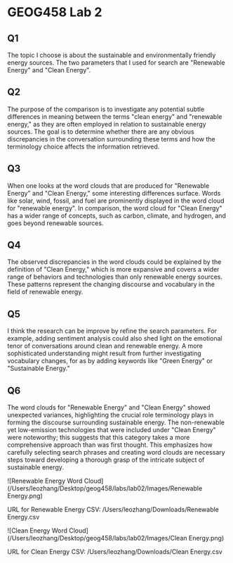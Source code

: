 # GEOG458 Lab 2

## Q1
The topic I choose is about the sustainable and environmentally friendly energy sources. The two parameters that I used for search are "Renewable Energy" and "Clean Energy".

## Q2
The purpose of the comparison is to investigate any potential subtle differences in meaning between the terms "clean energy" and "renewable energy," as they are often employed in relation to sustainable energy sources. The goal is to determine whether there are any obvious discrepancies in the conversation surrounding these terms and how the terminology choice affects the information retrieved.

## Q3
When one looks at the word clouds that are produced for "Renewable Energy" and "Clean Energy," some interesting differences surface. Words like solar, wind, fossil, and fuel are prominently displayed in the word cloud for "renewable energy". In comparison, the word cloud for "Clean Energy" has a wider range of concepts, such as carbon, climate, and hydrogen, and goes beyond renewable sources.

## Q4
The observed discrepancies in the word clouds could be explained by the definition of "Clean Energy," which is more expansive and covers a wider range of behaviors and technologies than only renewable energy sources. These patterns represent the changing discourse and vocabulary in the field of renewable energy.

## Q5
I think the research can be improve by refine the search parameters. For example, adding sentiment analysis could also shed light on the emotional tenor of conversations around clean and renewable energy. A more sophisticated understanding might result from further investigating vocabulary changes, for as by adding keywords like "Green Energy" or "Sustainable Energy."

## Q6
The word clouds for "Renewable Energy" and "Clean Energy" showed unexpected variances, highlighting the crucial role terminology plays in forming the discourse surrounding sustainable energy. The non-renewable yet low-emission technologies that were included under "Clean Energy" were noteworthy; this suggests that this category takes a more comprehensive approach than was first thought. This emphasizes how carefully selecting search phrases and creating word clouds are necessary steps toward developing a thorough grasp of the intricate subject of sustainable energy.

![Renewable Energy Word Cloud](/Users/leozhang/Desktop/geog458/labs/lab02/Images/Renewable Energy.png)

URL for Renewable Energy CSV: /Users/leozhang/Downloads/Renewable Energy.csv

![Clean Energy Word Cloud](/Users/leozhang/Desktop/geog458/labs/lab02/Images/Clean Energy.png)

URL for Clean Energy CSV: /Users/leozhang/Downloads/Clean Energy.csv
